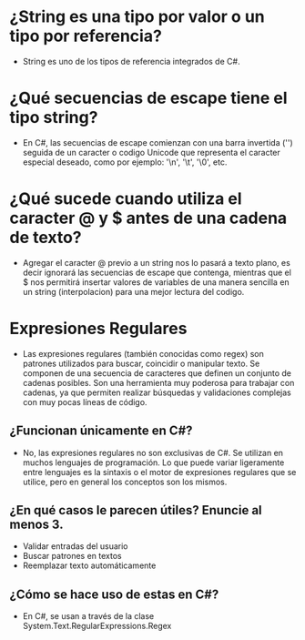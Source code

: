 # ¿String es una tipo por valor o un tipo por referencia?

- String es uno de los tipos de referencia integrados de C#.

# ¿Qué secuencias de escape tiene el tipo string?

- En C#, las secuencias de escape comienzan con una barra invertida ('\') seguida de un caracter o codigo Unicode que representa el caracter especial deseado, como por ejemplo: '\n', '\t', '\0', etc.

# ¿Qué sucede cuando utiliza el caracter @ y $ antes de una cadena de texto?

- Agregar el caracter @ previo a un string nos lo pasará a texto plano, es decir ignorará las secuencias de escape que contenga, mientras que el $ nos permitirá insertar valores de variables de una manera sencilla en un string (interpolacion) para una mejor lectura del codigo.

# Expresiones Regulares

- Las expresiones regulares (también conocidas como regex) son patrones utilizados para buscar, coincidir o manipular texto. Se componen de una secuencia de caracteres que definen un conjunto de cadenas posibles. Son una herramienta muy poderosa para trabajar con cadenas, ya que permiten realizar búsquedas y validaciones complejas con muy pocas líneas de código.

## ¿Funcionan únicamente en C#?

- No, las expresiones regulares no son exclusivas de C#. Se utilizan en muchos lenguajes de programación. Lo que puede variar ligeramente entre lenguajes es la sintaxis o el motor de expresiones regulares que se utilice, pero en general los conceptos son los mismos.

## ¿En qué casos le parecen útiles? Enuncie al menos 3.

- Validar entradas del usuario
- Buscar patrones en textos
- Reemplazar texto automáticamente

## ¿Cómo se hace uso de estas en C#?

- En C#, se usan a través de la clase System.Text.RegularExpressions.Regex
